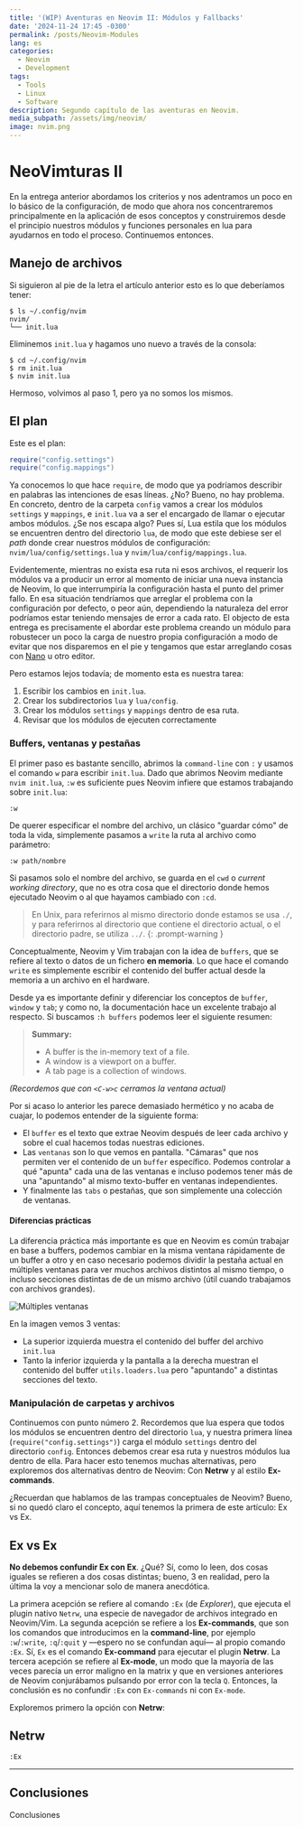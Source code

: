 ```yaml
---
title: '(WIP) Aventuras en Neovim II: Módulos y Fallbacks'
date: '2024-11-24 17:45 -0300'
permalink: /posts/Neovim-Modules
lang: es
categories:
  - Neovim
  - Development
tags:
  - Tools
  - Linux
  - Software
description: Segundo capítulo de las aventuras en Neovim.
media_subpath: /assets/img/neovim/
image: nvim.png
---
```

# NeoVimturas II

En la entrega anterior abordamos los criterios y nos adentramos un poco en lo
básico de la configuración, de modo que ahora nos concentraremos principalmente
en la aplicación de esos conceptos y construiremos desde el principio nuestros
módulos y funciones personales en lua para ayudarnos en todo el proceso.
Continuemos entonces.

## Manejo de archivos

Si siguieron al pie de la letra el artículo anterior esto es lo que deberíamos
tener:

```
$ ls ~/.config/nvim
nvim/
└── init.lua
```

Eliminemos `init.lua` y hagamos uno nuevo a través de la consola:

```terminal
$ cd ~/.config/nvim
$ rm init.lua
$ nvim init.lua
```

Hermoso, volvimos al paso 1, pero ya no somos los mismos.

## El plan

Este es el plan:

```lua
require("config.settings")
require("config.mappings")
```

Ya conocemos lo que hace `require`, de modo que ya podríamos describir en
palabras las intenciones de esas líneas. ¿No? Bueno, no hay problema. En
concreto, dentro de la carpeta `config` vamos a crear los módulos `settings` y
`mappings`, e `init.lua` va a ser el encargado de llamar o ejecutar ambos
módulos. ¿Se nos escapa algo? Pues sí, Lua estila que los módulos se encuentren
dentro del directorio `lua`, de modo que este debiese ser el _path_ donde crear
nuestros módulos de configuración: `nvim/lua/config/settings.lua` y
`nvim/lua/config/mappings.lua`.

Evidentemente, mientras no exista esa ruta ni esos archivos, el requerir los
módulos va a producir un error al momento de iniciar una nueva instancia de
Neovim, lo que interrumpiría la configuración hasta el punto del primer fallo.
En esa situación tendríamos que arreglar el problema con la configuración por
defecto, o peor aún, dependiendo la naturaleza del error podríamos estar
teniendo mensajes de error a cada rato. El objecto de esta entrega es
precisamente el abordar este problema creando un módulo para robustecer un poco
la carga de nuestro propia configuración a modo de evitar que nos disparemos en
el pie y tengamos que estar arreglando cosas con
[Nano](https://nano-editor.org/) u otro editor.

Pero estamos lejos todavía; de momento esta es nuestra tarea:

1. Escribir los cambios en `init.lua`.
2. Crear los subdirectorios `lua` y `lua/config`.
3. Crear los módulos `settings` y `mappings` dentro de esa ruta.
4. Revisar que los módulos de ejecuten correctamente

### Buffers, ventanas y pestañas

El primer paso es bastante sencillo, abrimos la `command-line` con `:` y usamos
el comando `w` para escribir `init.lua`. Dado que abrimos Neovim mediante
`nvim init.lua`, `:w` es suficiente pues Neovim infiere que estamos trabajando
sobre `init.lua`:

```vim
:w
```

De querer especificar el nombre del archivo, un clásico "guardar cómo" de toda
la vida, simplemente pasamos a `write` la ruta al archivo como parámetro:

```vim
:w path/nombre
```

Si pasamos solo el nombre del archivo, se guarda en el `cwd` o _current working
directory_, que no es otra cosa que el directorio donde hemos ejecutado Neovim o
al que hayamos cambiado con `:cd`.

<!-- prettier-ignore-start -->
> En Unix, para referirnos al mismo directorio donde estamos se usa `./`, y para
> referirnos al directorio que contiene el directorio actual, o el directorio
> padre, se utiliza `../`.
{: .prompt-warning }
<!-- prettier-ignore-end -->

Conceptualmente, Neovim y Vim trabajan con la idea de `buffers`, que se refiere
al texto o datos de un fichero **en memoria**. Lo que hace el comando `write` es
simplemente escribir el contenido del buffer actual desde la memoria a un
archivo en el hardware.

Desde ya es importante definir y diferenciar los conceptos de `buffer`, `window`
y `tab`; y como no, la documentación hace un excelente trabajo al respecto. Si
buscamos `:h buffers` podemos leer el siguiente resumen:

> **Summary:**
>
> - A buffer is the in-memory text of a file.
> - A window is a viewport on a buffer.
> - A tab page is a collection of windows.

_(Recordemos que con `<C-w>c` cerramos la ventana actual)_

Por si acaso lo anterior les parece demasiado hermético y no acaba de cuajar, lo
podemos entender de la siguiente forma:

- El `buffer` es el texto que extrae Neovim después de leer cada archivo y sobre
  el cual hacemos todas nuestras ediciones.
- Las `ventanas` son lo que vemos en pantalla. "Cámaras" que nos permiten ver el
  contenido de un `buffer` específico. Podemos controlar a qué "apunta" cada una
  de las ventanas e incluso podemos tener más de una "apuntando" al mismo
  texto-buffer en ventanas independientes.
- Y finalmente las `tabs` o pestañas, que son simplemente una colección de
  ventanas.

#### Diferencias prácticas

La diferencia práctica más importante es que en Neovim es común trabajar en base
a buffers, podemos cambiar en la misma ventana rápidamente de un buffer a otro y
en caso necesario podemos dividir la pestaña actual en múltiples ventanas para
ver muchos archivos distintos al mismo tiempo, o incluso secciones distintas de
de un mismo archivo (útil cuando trabajamos con archivos grandes).

![Múltiples ventanas](windows_and_buffers.png)

En la imagen vemos 3 ventas:

- La superior izquierda muestra el contenido del buffer del archivo `init.lua`
- Tanto la inferior izquierda y la pantalla a la derecha muestran el contenido
  del buffer `utils.loaders.lua` pero "apuntando" a distintas secciones del
  texto.

### Manipulación de carpetas y archivos

Continuemos con punto número 2. Recordemos que lua espera que todos los módulos
se encuentren dentro del directorio `lua`, y nuestra primera línea
(`require("config.settings")`) carga el módulo `settings` dentro del directorio
`config`. Entonces debemos crear esa ruta y nuestros módulos lua dentro de ella.
Para hacer esto tenemos muchas alternativas, pero exploremos dos alternativas
dentro de Neovim: Con **Netrw** y al estilo **Ex-commands**.

¿Recuerdan que hablamos de las trampas conceptuales de Neovim? Bueno, si no
quedó claro el concepto, aquí tenemos la primera de este artículo: Ex vs Ex.

## Ex vs Ex

**No debemos confundir Ex con Ex**. ¿Qué? Sí, como lo leen, dos cosas iguales se
refieren a dos cosas distintas; bueno, 3 en realidad, pero la última la voy a
mencionar solo de manera anecdótica.

La primera acepción se refiere al comando `:Ex` (de _Explorer_), que ejecuta el
plugin nativo `Netrw`, una especie de navegador de archivos integrado en
Neovim/Vim. La segunda acepción se refiere a los **Ex-commands**, que son los
comandos que introducimos en la **command-line**, por ejemplo `:w`/`:write`,
`:q`/`:quit` y —espero no se confundan aquí— al propio comando `:Ex`. Sí, `Ex`
es el comando **Ex-command** para ejecutar el plugin **Netrw**. La tercera
acepción se refiere al **Ex-mode**, un modo que la mayoría de las veces parecía
un error maligno en la matrix y que en versiones anteriores de Neovim
conjurábamos pulsando por error con la tecla `Q`. Entonces, la conclusión es no
confundir `:Ex` con `Ex-commands` ni con `Ex-mode`.

Exploremos primero la opción con **Netrw**:

## Netrw

```vim
:Ex
```

---

## Conclusiones

Conclusiones


